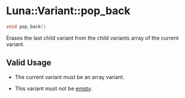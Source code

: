 # Luna::Variant::pop_back

```c++
void pop_back()
```

Erases the last child variant from the child variants array of the current variant. 



## Valid Usage
* The current variant must be an array variant.

* This variant must not be [empty](class_luna_1_1_variant_1a644718bb2fb240de962dc3c9a1fdf0dc.md). 

